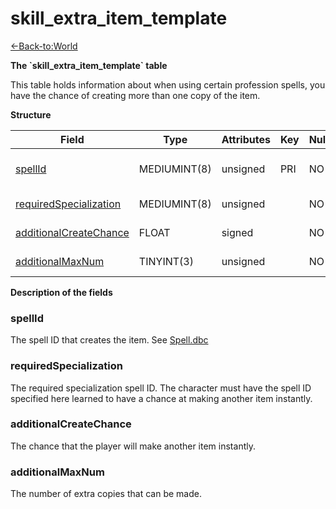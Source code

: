 # skill\_extra\_item\_template

[<-Back-to:World](database-world.md)

**The \`skill\_extra\_item\_template\` table**

This table holds information about when using certain profession spells, you have the chance of creating more than one copy of the item.

**Structure**

| Field                       | Type         | Attributes | Key | Null | Default | Extra | Comment                            |
|-----------------------------|--------------|------------|-----|------|---------|-------|------------------------------------|
| [spellId][1]                | MEDIUMINT(8) | unsigned   | PRI | NO   | 0       |       | SpellId of the item creation spell |
| [requiredSpecialization][2] | MEDIUMINT(8) | unsigned   |     | NO   | 0       |       | Specialization spell id            |
| [additionalCreateChance][3] | FLOAT        | signed     |     | NO   | 0       |       | chance to create add               |
| [additionalMaxNum][4]       | TINYINT(3)   | unsigned   |     | NO   | 0       |       | max num of adds                    |

[1]: #spellid
[2]: #requiredspecialization
[3]: #additionalcreatechance
[4]: #additionalmaxnum

**Description of the fields**

### spellId

The spell ID that creates the item. See [Spell.dbc](Spell)

### requiredSpecialization

The required specialization spell ID. The character must have the spell ID specified here learned to have a chance at making another item instantly.

### additionalCreateChance

The chance that the player will make another item instantly.

### additionalMaxNum

The number of extra copies that can be made.
